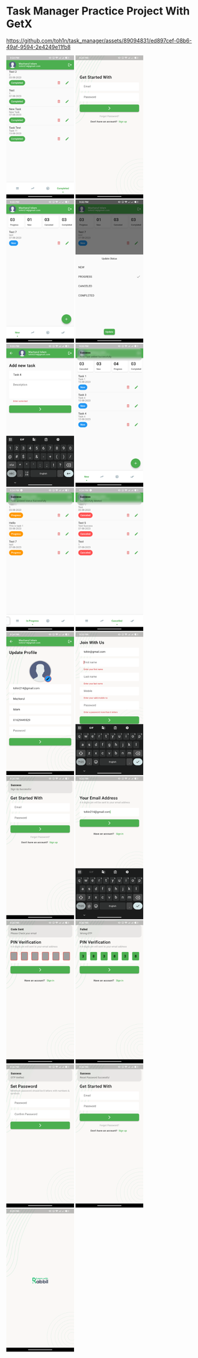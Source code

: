 # Task Manager Practice Project With GetX





https://github.com/toh1n/task_manager/assets/89094831/ed897cef-08b6-49af-9594-2e4249e11fb8







<img src="s/s (1).png" alt="alt text" width="180" height="380"> <img src="s/s (2).png" alt="alt text" width="180" height="380"> <img src="s/s (3).png" alt="alt text" width="180" height="380"> <img src="s/s (4).png" alt="alt text" width="180" height="380"> <img src="s/s (5).png" alt="alt text" width="180" height="380"> <img src="s/s (6).png" alt="alt text" width="180" height="380"> <img src="s/s (7).png" alt="alt text" width="180" height="380"> <img src="s/s (8).png" alt="alt text" width="180" height="380"> <img src="s/s (9).png" alt="alt text" width="180" height="380"> <img src="s/s (10).png" alt="alt text" width="180" height="380"> <img src="s/s (11).png" alt="alt text" width="180" height="380"> <img src="s/s (12).png" alt="alt text" width="180" height="380"> <img src="s/s (13).png" alt="alt text" width="180" height="380"> <img src="s/s (14).png" alt="alt text" width="180" height="380"> <img src="s/s (15).png" alt="alt text" width="180" height="380"> <img src="s/s (16).png" alt="alt text" width="180" height="380"> <img src="s/s (17).png" alt="alt text" width="180" height="380"> 
